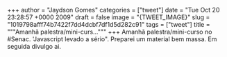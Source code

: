 
+++
author = "Jaydson Gomes"
categories = ["tweet"]
date = "Tue Oct 20 23:28:57 +0000 2009"
draft = false
image = "{TWEET_IMAGE}"
slug = "1019798afff74b7422f7dd4dcbf7df1d5d282c91"
tags = ["tweet"]
title = """Amanhã palestra/mini-curs..."""
+++
Amanhã palestra/mini-curso no #Senac. 'Javascript levado a sério". Preparei um material bem massa. Em seguida divulgo ai.
